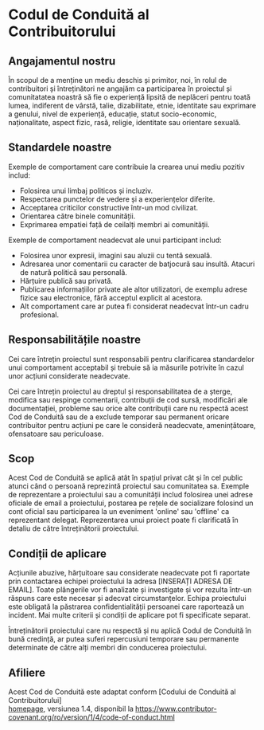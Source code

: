 # Codul de Conduită al Contribuitorului

## Angajamentul nostru 

În scopul de a menține un mediu deschis și primitor, noi, în rolul de contribuitori
și întreținători ne angajăm ca participarea în proiectul și comunitatatea noastră
să fie o experiență lipsită de neplăceri pentru toată lumea, indiferent de vârstă, talie, 
dizabilitate, etnie, identitate sau exprimare a genului, nivel de experiență, educație, 
statut socio-economic, naționalitate, aspect fizic, rasă, religie, identitate sau orientare sexuală.

## Standardele noastre

Exemple de comportament care contribuie la crearea unui mediu pozitiv includ:

* Folosirea unui limbaj politicos și incluziv.
* Respectarea punctelor de vedere și a experiențelor diferite.
* Acceptarea criticilor constructive într-un mod civilizat.
* Orientarea către binele comunității.
* Exprimarea empatiei față de ceilalți membri ai comunității.

Exemple de comportament neadecvat ale unui participant includ:

* Folosirea unor expresii, imagini sau aluzii cu tentă sexuală.
* Adresarea unor comentarii cu caracter de batjocură sau insultă. Atacuri de natură
politică sau personală.
* Hărțuire publică sau privată.
* Publicarea informațiilor private ale altor utilizatori, de exemplu adrese fizice
sau electronice, fără acceptul explicit al acestora.
* Alt comportament care ar putea fi considerat neadecvat într-un cadru profesional.

## Responsabilitățile noastre

Cei care întrețin proiectul sunt responsabili pentru clarificarea standardelor unui
comportament acceptabil și trebuie să ia măsurile potrivite în cazul unor acțiuni
considerate neadecvate.

Cei care întrețin proiectul au dreptul și responsabilitatea de a șterge, modifica
sau respinge comentarii, contribuții de cod sursă, modificări ale documentației,
probleme sau orice alte contribuții care nu respectă acest Cod de Conduită sau de a
exclude temporar sau permanent oricare contribuitor pentru acțiuni pe care le
consideră neadecvate, amenințătoare, ofensatoare sau periculoase.

## Scop

Acest Cod de Conduită se aplică atât în spațiul privat cât și în cel public atunci
când o persoană reprezintă proiectul sau comunitatea sa. Exemple de reprezentare a
proiectului sau a comunității includ folosirea unei adrese oficiale de email a
proiectului, postarea pe rețele de socializare folosind un cont oficial sau participarea
la un eveniment 'online' sau 'offline' ca reprezentant delegat. Reprezentarea
unui proiect poate fi clarificată în detaliu de către întreținătorii proiectului.                                 

## Condiții de aplicare

Acțiunile abuzive, hărțuitoare sau considerate neadecvate pot fi raportate prin
contactarea echipei proiectului la adresa [INSERAȚI ADRESA DE EMAIL]. Toate plângerile
vor fi analizate și investigate și vor rezulta într-un răspuns care este necesar și
adecvat circumstanțelor. Echipa proiectului este obligată la păstrarea confidentialității
persoanei care raportează un incident. Mai multe criterii și condiții de aplicare pot fi
specificate separat.

Întreținătorii proiectului care nu respectă și nu aplică Codul de Conduită în bună
credință, ar putea suferi repercusiuni temporare sau permanente determinate de către
alți membri din conducerea proiectului.                       

## Afiliere

Acest Cod de Conduită este adaptat conform [Codului de Conduită al Contribuitorului]  
[homepage], versiunea 1.4, disponibil la https://www.contributor-covenant.org/ro/version/1/4/code-of-conduct.html

[homepage]: https://www.contributor-covenant.org

